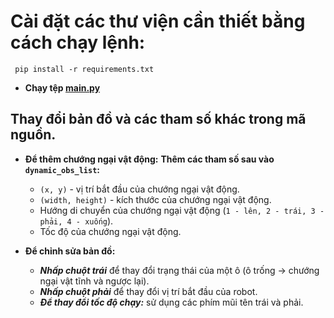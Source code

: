 # Cài đặt các thư viện cần thiết bằng cách chạy lệnh:

```shell
 pip install -r requirements.txt
```

- **Chạy tệp [main.py](./main.py)**

## Thay đổi bản đồ và các tham số khác trong mã nguồn.

- **Để thêm chướng ngại vật động:**
  **Thêm các tham số sau vào `dynamic_obs_list`:**

  - `(x, y)` - vị trí bắt đầu của chướng ngại vật động.
  - `(width, height)` - kích thước của chướng ngại vật động.
  - Hướng di chuyển của chướng ngại vật động (`1 - lên, 2 - trái, 3 - phải, 4 - xuống`).
  - Tốc độ của chướng ngại vật động.

- **Để chỉnh sửa bản đồ:**
  - **_Nhấp chuột trái_** để thay đổi trạng thái của một ô (ô trống -> chướng ngại vật tĩnh và ngược lại).
  - **_Nhấp chuột phải_** để thay đổi vị trí bắt đầu của robot.
  - **_Để thay đổi tốc độ chạy:_** sử dụng các phím mũi tên trái và phải.
